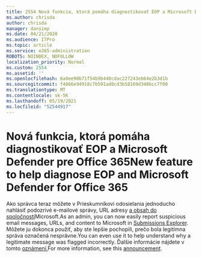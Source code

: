 ```yaml
---
title: 2554 Nová funkcia, ktorá pomáha diagnostikovať EOP a Microsoft Defender pre Office 365
ms.author: chrisda
author: chrisda
manager: dansimp
ms.date: 04/21/2020
ms.audience: ITPro
ms.topic: article
ms.service: o365-administration
ROBOTS: NOINDEX, NOFOLLOW
localization_priority: Normal
ms.custom: 2554
ms.assetid: ''
ms.openlocfilehash: 6a0ee90b71f54b9b440cdac227243eb64e2b3d1b
ms.sourcegitcommit: f4866e94918c7b591ad0cd3b58169d340bcc7f00
ms.translationtype: MT
ms.contentlocale: sk-SK
ms.lasthandoff: 05/19/2021
ms.locfileid: "52544917"
---
```

# <a name="new-feature-to-help-diagnose-eop-and-microsoft-defender-for-office-365"></a><span data-ttu-id="3c197-102">Nová funkcia, ktorá pomáha diagnostikovať EOP a Microsoft Defender pre Office 365</span><span class="sxs-lookup"><span data-stu-id="3c197-102">New feature to help diagnose EOP and Microsoft Defender for Office 365</span></span>

<span data-ttu-id="3c197-103">Ako správca teraz môžete v Prieskumníkovi odosielania jednoducho nahlásiť podozrivé e-mailové správy, URL adresy [a obsah do spoločnosti](https://protection.office.com/reportsubmission)Microsoft.</span><span class="sxs-lookup"><span data-stu-id="3c197-103">As an admin, you can now easily report suspicious email messages, URLs, and content to Microsoft in [Submissions Explorer](https://protection.office.com/reportsubmission).</span></span> <span data-ttu-id="3c197-104">Môžete ju dokonca použiť, aby ste lepšie pochopili, prečo bola legitímna správa označená nesprávne.</span><span class="sxs-lookup"><span data-stu-id="3c197-104">You can even use it to help understand why a legitimate message was flagged incorrectly.</span></span> <span data-ttu-id="3c197-105">Ďalšie informácie nájdete v tomto [oznámení.](https://techcommunity.microsoft.com/t5/Security-Privacy-and-Compliance/Empower-security-teams-to-easily-report-suspicious-emails-amp/ba-p/752622)</span><span class="sxs-lookup"><span data-stu-id="3c197-105">For more information, see this [announcement](https://techcommunity.microsoft.com/t5/Security-Privacy-and-Compliance/Empower-security-teams-to-easily-report-suspicious-emails-amp/ba-p/752622).</span></span>
